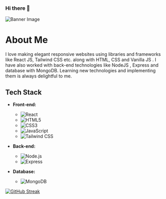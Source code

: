 ### Hi there 👋
![Banner Image](https://i.ibb.co/KGQgthW/Screenshot-4.jpg)
# About Me

I love making elegant responsive websites using libraries and frameworks like React JS, Tailwind CSS etc. along with HTML, CSS and Vanilla JS . I have also worked with back-end technologies like NodeJS , Express and database with MongoDB. Learning new technologies and implementing them is always delightful to me.

## Tech Stack

- **Front-end:** 
  - ![React](https://img.shields.io/badge/React-61DAFB?style=for-the-badge&logo=react&logoColor=white)
  - ![HTML5](https://img.shields.io/badge/HTML5-E34F26?style=for-the-badge&logo=html5&logoColor=white)
  - ![CSS3](https://img.shields.io/badge/CSS3-1572B6?style=for-the-badge&logo=css3&logoColor=white)
  - ![JavaScript](https://img.shields.io/badge/JavaScript-F7DF1E?style=for-the-badge&logo=javascript&logoColor=black)
  - ![Tailwind CSS](https://img.shields.io/badge/Tailwind%20CSS-38B2AC?style=for-the-badge&logo=tailwind-css&logoColor=white)

- **Back-end:** 
  - ![Node.js](https://img.shields.io/badge/Node.js-339933?style=for-the-badge&logo=node.js&logoColor=white)
  - ![Express](https://img.shields.io/badge/Express-000000?style=for-the-badge&logo=express&logoColor=white)

- **Database:** 
  - ![MongoDB](https://img.shields.io/badge/MongoDB-47A248?style=for-the-badge&logo=mongodb&logoColor=white)
 
[![GitHub Streak](https://github-readme-streak-stats.herokuapp.com?user=raghibku&theme=blux&hide_current_streak=true)](https://git.io/streak-stats)
<!--
**raghibku/raghibku** is a ✨ _special_ ✨ repository because its `README.md` (this file) appears on your GitHub profile.

Here are some ideas to get you started:

- 🔭 I’m currently working on ...
- 🌱 I’m currently learning ...
- 👯 I’m looking to collaborate on ...
- 🤔 I’m looking for help with ...
- 💬 Ask me about ...
- 📫 How to reach me: ...
- 😄 Pronouns: ...
- ⚡ Fun fact: ...
-->
